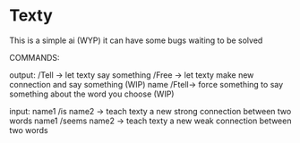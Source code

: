 # Texty
This is a simple ai (WYP)
it can have some bugs waiting to be solved

COMMANDS:

output:
/Tell -> let texty say something
/Free -> let texty make new connection and say something (WIP)
name /Ftell-> force something to say something about the word you choose (WIP)

input:
name1 /is name2 -> teach texty a new strong connection between two words
name1 /seems name2 -> teach texty a new weak connection between two words
